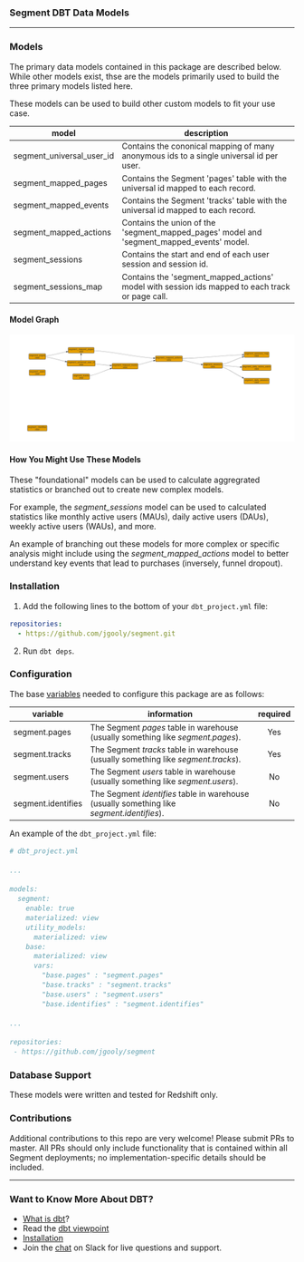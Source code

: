 ### Segment DBT Data Models

---

### Models
The primary data models contained in this package are described below. While other models exist,
thse are the models primarily used to build the three primary models listed here.

These models can be used to build other custom models to fit your use case.

| model | description |
|-------|-------------|
| segment\_universal\_user_id | Contains the cononical mapping of many anonymous ids to a single universal id per user. |
| segment\_mapped\_pages | Contains the Segment 'pages' table with the universal id mapped to each record. |
| segment\_mapped\_events | Contains the Segment 'tracks' table with the universal id mapped to each record. |
| segment\_mapped\_actions | Contains the union of the 'segment\_mapped\_pages' model and 'segment\_mapped\_events' model. |
| segment\_sessions | Contains the start and end of each user session and session id. |
| segment\_sessions\_map | Contains the 'segment\_mapped\_actions' model with session ids mapped to each track or page call. |


#### Model Graph
![segment graph](etc/graph.png)

#### How You Might Use These Models

These "foundational" models can be used to calculate aggregrated statistics or branched out to create new complex models.

For example, the _segment_sessions_ model can be used to calculated statistics like monthly active users (MAUs), daily active users (DAUs), weekly active users (WAUs), and more.

An example of branching out these models for more complex or specific analysis might include using the _segment_mapped_actions_ model to better understand key events that lead to purchases (inversely, funnel dropout).

### Installation
1. Add the following lines to the bottom of your `dbt_project.yml` file:
```YAML
repositories:
  - https://github.com/jgooly/segment.git
```

2. Run `dbt deps`.

### Configuration
The base [variables](http://dbt.readthedocs.io/en/master/guide/context-variables/#arbitrary-configuration-variables) needed to configure this package are as follows:

| variable | information | required |
|----------|-------------|:--------:|
|segment.pages|The Segment _pages_ table in warehouse (usually something like _segment.pages_).|Yes|
|segment.tracks|The Segment _tracks_ table in warehouse (usually something like _segment.tracks_).|Yes|
|segment.users|The Segment _users_ table in warehouse (usually something like _segment.users_).|No|
|segment.identifies|The Segment _identifies_ table in warehouse (usually something like _segment.identifies_).|No|

An example of the `dbt_project.yml` file:

```yml
# dbt_project.yml

...

models:  
  segment:
    enable: true
    materialized: view
    utility_models:
      materialized: view
    base:
      materialized: view
      vars:
        "base.pages" : "segment.pages"
        "base.tracks" : "segment.tracks"
        "base.users" : "segment.users"
        "base.identifies" : "segment.identifies"

...

repositories:
 - https://github.com/jgooly/segment
```

### Database Support
These models were written and tested for Redshift only.

### Contributions
Additional contributions to this repo are very welcome!
Please submit PRs to master.
All PRs should only include functionality that is contained within all
Segment deployments; no implementation-specific details should be included.

---

### Want to Know More About DBT?
- [What is dbt](https://dbt.readme.io/docs/overview)?
- Read the [dbt viewpoint](https://dbt.readme.io/docs/viewpoint)
- [Installation](https://dbt.readme.io/docs/installation)
- Join the [chat](http://ac-slackin.herokuapp.com/) on Slack for live questions and support.
